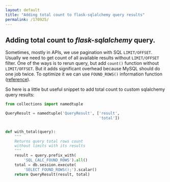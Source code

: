 ```yaml
---
layout: default
title: "Adding total count to flask-sqlalchemy query results"
permalink: /170925/
---
```

## Adding total count to _flask-sqlalchemy_ query.


Sometimes, mostly in APIs, we use pagination with SQL ```LIMIT/OFFSET```. 
Usually we need to get count of all available results without ```LIMIT/OFFSET``` filter.
One of the ways is to rerun query, but add ```count()``` function without ```LIMIT/OFFSET```.
But it adds significant overhead because MySQL should do one job twice. 
To optimize it we can use ```FOUND_ROWS()``` information function 
([reference](https://dev.mysql.com/doc/refman/8.0/en/information-functions.html#function_found-rows)). 

So here is a little but useful snippet to add total count to custom sqlalchemy query results:

```python
from collections import namedtuple

QueryResult = namedtuple('QueryResult', ['result', 
                                         'total'])


def with_total(query):
    """ 
    Returns query total rows count 
    without limits with its results 
    """
    result = query.prefix_with(
        'SQL_CALC_FOUND_ROWS').all()
    total = db.session.execute(
        'SELECT FOUND_ROWS();').scalar()
    return QueryResult(result, total)

```
